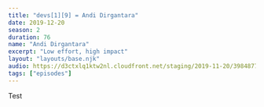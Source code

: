 ```yaml
---
title: "devs[1][9] = Andi Dirgantara"
date: 2019-12-20
season: 2
duration: 76
name: "Andi Dirgantara"
excerpt: "Low effort, high impact"
layout: "layouts/base.njk"
audio: https://d3ctxlq1ktw2nl.cloudfront.net/staging/2019-11-20/39848773-44100-2-59cc186fc883b.m4a
tags: ["episodes"]
---
```


Test
